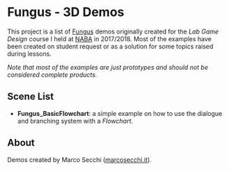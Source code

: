 # Fungus - 3D Demos

This project is a list of [Fungus](http://fungusgames.com/) demos originally created for the *Lab Game Design* course I held at [NABA](http://www.naba.it/) in 2017/2018.
Most of the examples have been created on student request or as a solution for some topics raised during lessons.

*Note that most of the examples are just prototypes and should not be considered complete products.*

## Scene List

*  **Fungus_BasicFlowchart**: a simple example on how to use the dialogue and branching system with a _Flowchart_.

## About
Demos created by Marco Secchi ([marcosecchi.it](http://marcosecchi.it/)).